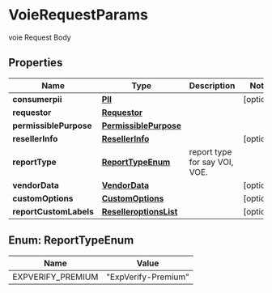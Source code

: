 

# VoieRequestParams

voie Request Body
## Properties

Name | Type | Description | Notes
------------ | ------------- | ------------- | -------------
**consumerpii** | [**PII**](PII.md) |  |  [optional]
**requestor** | [**Requestor**](Requestor.md) |  | 
**permissiblePurpose** | [**PermissiblePurpose**](PermissiblePurpose.md) |  | 
**resellerInfo** | [**ResellerInfo**](ResellerInfo.md) |  |  [optional]
**reportType** | [**ReportTypeEnum**](#ReportTypeEnum) | report type for say VOI, VOE. | 
**vendorData** | [**VendorData**](VendorData.md) |  |  [optional]
**customOptions** | [**CustomOptions**](CustomOptions.md) |  |  [optional]
**reportCustomLabels** | [**ReselleroptionsList**](ReselleroptionsList.md) |  |  [optional]



## Enum: ReportTypeEnum

Name | Value
---- | -----
EXPVERIFY_PREMIUM | &quot;ExpVerify-Premium&quot;



